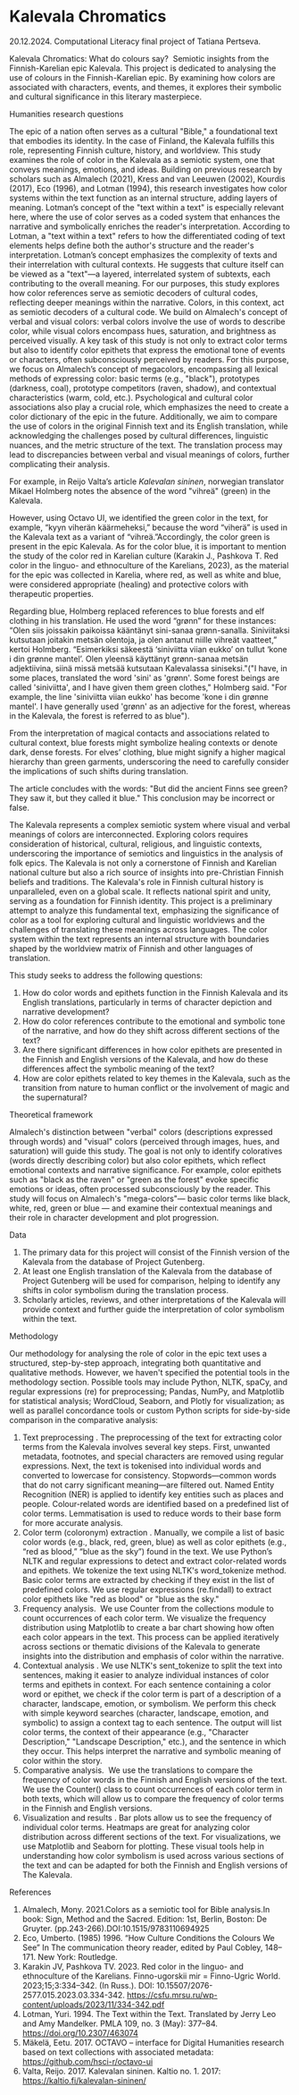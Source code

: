 # Kalevala Chromatics
20.12.2024. Computational Literacy final project of Tatiana Pertseva.

Kalevala Chromatics: What do colours say?  Semiotic insights from the Finnish-Karelian epic Kalevala. This project is dedicated to analysing the use of colours in the Finnish-Karelian epic. By examining how colors are associated with characters, events, and themes, it explores their symbolic and cultural significance in this literary masterpiece.

Humanities research questions

The epic of a nation often serves as a cultural "Bible," a foundational text that embodies its identity. In the case of Finland, the Kalevala fulfills this role, representing Finnish culture, history, and worldview. This study examines the role of color in the Kalevala as a semiotic system, one that conveys meanings, emotions, and ideas. Building on previous research by scholars such as Almalech (2021), Kress and van Leeuwen (2002), Kourdis (2017), Eco (1996), and Lotman (1994), this research investigates how color systems within the text function as an internal structure, adding layers of meaning. Lotman’s concept of the "text within a text" is especially relevant here, where the use of color serves as a coded system that enhances the narrative and symbolically enriches the reader's interpretation. 
According to Lotman, a "text within a text" refers to how the differentiated coding of text elements helps define both the author's structure and the reader's interpretation. Lotman’s concept emphasizes the complexity of texts and their interrelation with cultural contexts. He suggests that culture itself can be viewed as a "text"—a layered, interrelated system of subtexts, each contributing to the overall meaning. For our purposes, this study explores how color references serve as semiotic decoders of cultural codes, reflecting deeper meanings within the narrative. 
Colors, in this context, act as semiotic decoders of a cultural code. We build on Almalech's concept of verbal and visual colors: verbal colors involve the use of words to describe color, while visual colors encompass hues, saturation, and brightness as perceived visually. A key task of this study is not only to extract color terms but also to identify color epithets that express the emotional tone of events or characters, often subconsciously perceived by readers.
For this purpose, we focus on Almalech’s concept of megacolors, encompassing all lexical methods of expressing color: basic terms (e.g., "black"), prototypes (darkness, coal), prototype competitors (raven, shadow), and contextual characteristics (warm, cold, etc.). Psychological and cultural color associations also play a crucial role, which emphasizes the need to create a color dictionary of the epic in the future.
Additionally, we aim to compare the use of colors in the original Finnish text and its English translation, while acknowledging the challenges posed by cultural differences, linguistic nuances, and the metric structure of the text. The translation process may lead to discrepancies between verbal and visual meanings of colors, further complicating their analysis.

For example, in Reijo Valta’s article *Kalevalan sininen*, norwegian translator Mikael Holmberg notes the absence of the word "vihreä" (green) in the Kalevala. 

However, using Octavo UI, we identified the green color in the text, for example, “kyyn viherän käärmeheksi,” because the word “viherä” is used in the Kalevala text as a variant of “vihreä.”Accordingly, the color green is present in the epic Kalevala. As for the color blue, it is important to mention the study of the color red in Karelian culture (Karakin J., Pashkova T. Red color in the linguo- and ethnoculture of the Karelians, 2023), as the material for the epic was collected in Karelia, where red, as well as white and blue, were considered appropriate (healing) and protective colors with therapeutic properties.

Regarding blue, Holmberg replaced references to blue forests and elf clothing in his translation. He used the word “grønn” for these instances: “Olen siis joissakin paikoissa kääntänyt sini-sanaa grønn-sanalla. Siniviitaksi kutsutaan joitakin metsän olentoja, ja olen antanut niille vihreät vaatteet,” kertoi Holmberg. “Esimerkiksi säkeestä ‘siniviitta viian eukko’ on tullut ‘kone i din grønne mantel’. Olen yleensä käyttänyt grønn-sanaa metsän adjektiivina, siinä missä metsää kutsutaan Kalevalassa siniseksi."("I have, in some places, translated the word 'sini' as 'grønn'. Some forest beings are called 'siniviitta', and I have given them green clothes," Holmberg said. "For example, the line 'siniviitta viian eukko' has become 'kone i din grønne mantel'. I have generally used 'grønn' as an adjective for the forest, whereas in the Kalevala, the forest is referred to as blue").

From the interpretation of magical contacts and associations related to cultural context, blue forests might symbolize healing contexts or denote dark, dense forests. For elves’ clothing, blue might signify a higher magical hierarchy than green garments, underscoring the need to carefully consider the implications of such shifts during translation.

The article concludes with the words: "But did the ancient Finns see green? They saw it, but they called it blue." This conclusion may be incorrect or false.

The Kalevala represents a complex semiotic system where visual and verbal meanings of colors are interconnected. Exploring colors requires consideration of historical, cultural, religious, and linguistic contexts, underscoring the importance of semiotics and linguistics in the analysis of folk epics. The Kalevala is not only a cornerstone of Finnish and Karelian national culture but also a rich source of insights into pre-Christian Finnish beliefs and traditions.
The Kalevala's role in Finnish cultural history is unparalleled, even on a global scale. It reflects national spirit and unity, serving as a foundation for Finnish identity. This project is a preliminary attempt to analyze this fundamental text, emphasizing the significance of color as a tool for exploring cultural and linguistic worldviews and the challenges of translating these meanings across languages. The color system within the text represents an internal structure with boundaries shaped by the worldview matrix of Finnish and other languages of translation.

This study seeks to address the following questions:
1. How do color words and epithets function in the Finnish Kalevala and its English translations, particularly in terms of character depiction and narrative development?
2. How do color references contribute to the emotional and symbolic tone of the narrative, and how do they shift across different sections of the text?
3. Are there significant differences in how color epithets are presented in the Finnish and English versions of the Kalevala, and how do these differences affect the symbolic meaning of the text?
4. How are color epithets related to key themes in the Kalevala, such as the transition from nature to human conflict or the involvement of magic and the supernatural?

Theoretical framework 

Almalech's distinction between "verbal" colors (descriptions expressed through words) and "visual" colors (perceived through images, hues, and saturation) will guide this study. The goal is not only to identify coloratives (words directly describing color) but also color epithets, which reflect emotional contexts and narrative significance. For example, color epithets such as "black as the raven" or "green as the forest" evoke specific emotions or ideas, often processed subconsciously by the reader. This study will focus on Almalech's "mega-colors"— basic color terms like black, white, red, green or blue — and examine their contextual meanings and their role in character development and plot progression. 

Data 
1. The primary data for this project will consist of the Finnish version of the Kalevala from the database of Project Gutenberg.  
2. At least one English translation of the Kalevala from the database of Project Gutenberg will be used for comparison, helping to identify any shifts in color symbolism during the translation process.
3. Scholarly articles, reviews, and other interpretations of the Kalevala will provide context and further guide the interpretation of color symbolism within the text.

Methodology

Our methodology for analysing the role of color in the epic text uses a structured, step-by-step approach, integrating both quantitative and qualitative methods. However, we haven't specified the potential tools in the methodology section. Possible tools may include Python, NLTK, spaCy, and regular expressions (re) for preprocessing; Pandas, NumPy, and Matplotlib for statistical analysis; WordCloud, Seaborn, and Plotly for visualization; as well as parallel concordance tools or custom Python scripts for side-by-side comparison in the comparative analysis:
1. Text preprocessing . The preprocessing of the text for extracting color terms from the Kalevala involves several key steps. First, unwanted metadata, footnotes, and special characters are removed using regular expressions. Next, the text is tokenised into individual words and converted to lowercase for consistency. Stopwords—common words that do not carry significant meaning—are filtered out. Named Entity Recognition (NER) is applied to identify key entities such as places and people. Colour-related words are identified based on a predefined list of color terms. Lemmatisation is used to reduce words to their base form for more accurate analysis.
2. Color term (coloronym) extraction . Manually, we compile a list of basic color words (e.g., black, red, green, blue) as well as color epithets (e.g., “red as blood,” “blue as the sky”) found in the text. We use Python’s NLTK and regular expressions to detect and extract color-related words and epithets. We tokenize the text using NLTK's word_tokenize method. Basic color terms are extracted by checking if they exist in the list of predefined colors. We use regular expressions (re.findall) to extract color epithets like "red as blood" or "blue as the sky."
3. Frequency analysis.  We use Counter from the collections module to count occurrences of each color term. We visualize the frequency distribution using Matplotlib to create a bar chart showing how often each color appears in the text. This process can be applied iteratively across sections or thematic divisions of the Kalevala to generate insights into the distribution and emphasis of color within the narrative.
4. Contextual analysis . We use NLTK's sent_tokenize to split the text into sentences, making it easier to analyze individual instances of color terms and epithets in context. For each sentence containing a color word or epithet, we check if the color term is part of a description of a character, landscape, emotion, or symbolism. We perform this check with simple keyword searches (character, landscape, emotion, and symbolic) to assign a context tag to each sentence. The output will list color terms, the context of their appearance (e.g., "Character Description," "Landscape Description," etc.), and the sentence in which they occur. This helps interpret the narrative and symbolic meaning of color within the story.
5. Comparative analysis.  We use the translations to compare the frequency of color words in the Finnish and English versions of the text. We use the Counter() class to count occurrences of each color term in both texts, which will allow us to compare the frequency of color terms in the Finnish and English versions. 
6. Visualization and results . Bar plots allow us to see the frequency of individual color terms. Heatmaps are great for analyzing color distribution across different sections of the text. For visualizations, we use Matplotlib and Seaborn for plotting. These visual tools help in understanding how color symbolism is used across various sections of the text and can be adapted for both the Finnish and English versions of The Kalevala.

References 

1. Almalech, Mony. 2021.Colors as a semiotic tool for Bible analysis.In book: Sign, Method and the Sacred. Edition: 1st, Berlin, Boston: De Gruyter. (pp.243-266).DOI:10.1515/9783110694925
2. Еco, Umberto. (1985) 1996. “How Culture Conditions the Colours We See” In The communication theory reader, edited by Paul Cobley, 148–171. New York: Routledge.
3. Karakin JV, Pashkova TV. 2023. Red color in the linguo- and ethnoculture of the Karelians. Finno-ugorskii mir = Finno-Ugric World. 2023;15;3:334–342. (In Russ.). DOI: 10.15507/2076-2577.015.2023.03.334-342. https://csfu.mrsu.ru/wp-content/uploads/2023/11/334-342.pdf
4. Lotman, Yuri. 1994. The Text within the Text. Translated by Jerry Leo and Amy Mandelker. PMLA 109, no. 3 (May): 377–84. https://doi.org/10.2307/463074
5. Mäkelä, Eetu. 2017. OCTAVO – interface for Digital Humanities research based on text collections with associated metadata: https://github.com/hsci-r/octavo-ui
6. Valta, Reijo. 2017.  Kalevalan sininen. Kaltio no. 1. 2017: https://kaltio.fi/kalevalan-sininen/





